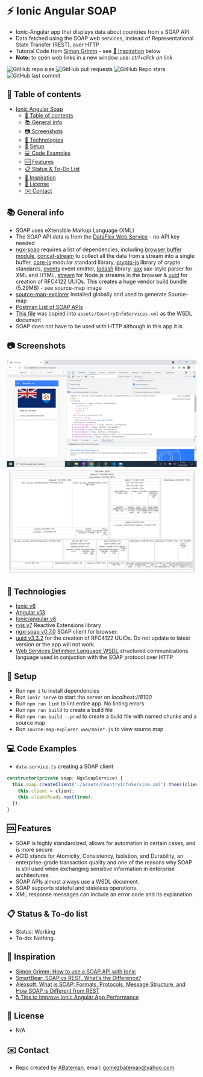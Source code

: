 # :zap: Ionic Angular SOAP

* Ionic-Angular app that displays data about countries from a SOAP API
* Data fetched using the SOAP web services, instead of Representational State Transfer (REST), over HTTP
* Tutorial Code from [Simon Grimm](https://www.youtube.com/channel/UCZZPgUIorPao48a1tBYSDgg) - see [:clap: Inspiration](#clap-inspiration) below
* **Note:** to open web links in a new window use: _ctrl+click on link_

![GitHub repo size](https://img.shields.io/github/repo-size/AndrewJBateman/ionic-angular-soap?style=plastic)
![GitHub pull requests](https://img.shields.io/github/issues-pr/AndrewJBateman/ionic-angular-soap?style=plastic)
![GitHub Repo stars](https://img.shields.io/github/stars/AndrewJBateman/ionic-angular-soap?style=plastic)
![GitHub last commit](https://img.shields.io/github/last-commit/AndrewJBateman/ionic-angular-soap?style=plastic)

## :page_facing_up: Table of contents

* [Ionic Angular Soap](#ionic-angular-soap)
  * [:page_facing_up: Table of contents](#page_facing_up-table-of-contents)
  * [:books: General info](#books-general-info)
  * [:camera: Screenshots](#camera-screenshots)
  * [:signal_strength: Technologies](#signal_strength-technologies)
  * [:floppy_disk: Setup](#floppy_disk-setup)
  * [:computer: Code Examples](#computer-code-examples)
  * [:cool: Features](#cool-features)
  * [:clipboard: Status & To-Do List](#clipboard-status--to-do-list)
  * [:clap: Inspiration](#clap-inspiration)
  * [:file_folder: License](#file_folder-license)
  * [:envelope: Contact](#envelope-contact)

## :books: General info

* SOAP uses eXtensible Markup Language (XML)
* The SOAP API data is from the [DataFlex Web Service](http://webservices.oorsprong.org/websamples.countryinfo/CountryInfoService.wso) - no API key needed
* [ngx-soap](https://www.npmjs.com/package/ngx-soap) requires a list of dependencies, including [browser buffer module](https://www.npmjs.com/package/buffer), [concat-stream](https://www.npmjs.com/package/concat-stream) to collect all the data from a stream into a single buffer, [core-js](https://www.npmjs.com/package/core-js) modular standard library, [crypto-js](https://www.npmjs.com/package/crypto-js) library of crypto standards, [events](https://www.npmjs.com/package/events) event emitter, [lodash](https://www.npmjs.com/package/lodash) library, [sax](https://www.npmjs.com/package/sax) sax-style parser for XML and HTML, [stream](https://www.npmjs.com/package/stream) for Node.js streams in the browser & [uuid](https://www.npmjs.com/package/uuid) for creation of RFC4122 UUIDs. This creates a huge vendor build bundle (5.29MB) - see source-map image
* [source-map-explorer](https://www.npmjs.com/package/source-map-explorer) installed globally and used to generate Source-map
* [Postman List of SOAP APIs](https://documenter.getpostman.com/view/8854915/Szf26WHn#33a2b225-11a6-48d3-a695-fb0989cc4971)
* [This file](http://webservices.oorsprong.org/websamples.countryinfo/CountryInfoService.wso?WSDL) was copied into `assets/CountryInfoServices.xml` as the WSDL document
* SOAP does not have to be used with HTTP although in this app it is

## :camera: Screenshots

![Ionic page](./img/country.png)
![Ionic page](./img/map.png)

## :signal_strength: Technologies

* [Ionic v6](https://ionicframework.com/)
* [Angular v13](https://angular.io/)
* [Ionic/angular v6](https://www.npmjs.com/package/@ionic/angular)
* [rxjs v7](https://rxjs.dev/) Reactive Extensions library
* [ngx-soap v0.7.0](https://www.npmjs.com/package/ngx-soap/v/0.2.1) SOAP client for browser.
* [uuid v3.3.2](https://www.npmjs.com/package/uuid) for the creation of RFC4122 UUIDs. Do not update to latest version or the app will not work.
* [Web Services Definition Language WSDL](https://www.w3.org/TR/wsdl.html) structured communications language used in conjuction with the SOAP protocol over HTTP


## :floppy_disk: Setup

* Run `npm i` to install dependencies
* Run `ionic serve` to start the server on _localhost://8100_
* Run `npm run lint` to lint entire app. No linting errors
* Run `npm run build` to create a build file
* Run `npm run build --prod` to create a build file with named chunks and a source map
* Run `source-map-explorer www/main*.js` to view source map

## :computer: Code Examples

* `data.service.ts` creating a SOAP client

```typescript
constructor(private soap: NgxSoapService) {
  this.soap.createClient('./assets/CountryInfoService.xml').then((client) => {
    this.client = client;
    this.clientReady.next(true);
  });
}
```

## :cool: Features

* SOAP is highly standardized, allows for automation in certain cases, and is more secure
* ACID stands for Atomicity, Consistency, Isolation, and Durability, an enterprise-grade transaction quality and one of the reasons why SOAP is still used when exchanging sensitive information in enterprise architectures.
* SOAP APIs almost always use a WSDL document.
* SOAP supports stateful and stateless operations.
* XML response messages can include an error code and its explanation.

## :clipboard: Status & To-do list

* Status: Working
* To-do: Nothing.

## :clap: Inspiration

* [Simon Grimm: How to use a SOAP API with Ionic](https://www.youtube.com/watch?v=96Zvzomz4Uw&t=68s)
* [SmartBear: SOAP vs REST. What's the Difference?](https://smartbear.com/blog/soap-vs-rest-whats-the-difference/)
* [Alexsoft: What is SOAP: Formats, Protocols, Message Structure, and How SOAP is Different from REST](https://www.altexsoft.com/blog/engineering/what-is-soap-formats-protocols-message-structure-and-how-soap-is-different-from-rest/)
* [5 Tips to Improve Ionic Angular App Performance](https://ionicframework.com/blog/5-tips-to-improve-ionic-angular-app-performance/)

## :file_folder: License

* N/A

## :envelope: Contact

* Repo created by [ABateman](https://github.com/AndrewJBateman), email: gomezbateman@yahoo.com
